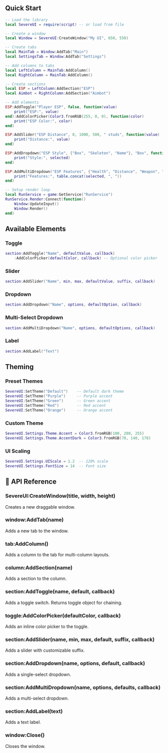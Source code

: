 ## Quick Start

```lua
-- Load the library
local SevereUI = require(script) -- or load from file

-- Create a window
local Window = SevereUI:CreateWindow("My UI", 650, 550)

-- Create tabs
local MainTab = Window:AddTab("Main")
local SettingsTab = Window:AddTab("Settings")

-- Add columns to tabs
local LeftColumn = MainTab:AddColumn()
local RightColumn = MainTab:AddColumn()

-- Create sections
local ESP = LeftColumn:AddSection("ESP")
local Aimbot = RightColumn:AddSection("Aimbot")

-- Add elements
ESP:AddToggle("Player ESP", false, function(value)
    print("ESP:", value)
end):AddColorPicker(Color3.fromRGB(255, 0, 0), function(color)
    print("ESP Color:", color)
end)

ESP:AddSlider("ESP Distance", 0, 1000, 500, " studs", function(value)
    print("Distance:", value)
end)

ESP:AddDropdown("ESP Style", {"Box", "Skeleton", "Name"}, "Box", function(selected)
    print("Style:", selected)
end)

ESP:AddMultiDropdown("ESP Features", {"Health", "Distance", "Weapon", "Team"}, {"Health"}, function(selected)
    print("Features:", table.concat(selected, ", "))
end)

-- Setup render loop
local RunService = game:GetService("RunService")
RunService.Render:Connect(function()
    Window:UpdateInput()
    Window:Render()
end)
```

## Available Elements

### Toggle
```lua
section:AddToggle("Name", defaultValue, callback)
    :AddColorPicker(defaultColor, callback) -- Optional color picker
```

### Slider
```lua
section:AddSlider("Name", min, max, defaultValue, suffix, callback)
```

### Dropdown
```lua
section:AddDropdown("Name", options, defaultOption, callback)
```

### Multi-Select Dropdown
```lua
section:AddMultiDropdown("Name", options, defaultOptions, callback)
```

### Label
```lua
section:AddLabel("Text")
```

## Theming

### Preset Themes
```lua
SevereUI:SetTheme("Default")    -- Default dark theme
SevereUI:SetTheme("Purple")     -- Purple accent
SevereUI:SetTheme("Green")      -- Green accent
SevereUI:SetTheme("Red")        -- Red accent
SevereUI:SetTheme("Orange")     -- Orange accent
```

### Custom Theme
```lua
SevereUI.Settings.Theme.Accent = Color3.fromRGB(100, 200, 255)
SevereUI.Settings.Theme.AccentDark = Color3.fromRGB(70, 140, 178)
```

### UI Scaling
```lua
SevereUI.Settings.UIScale = 1.2  -- 120% scale
SevereUI.Settings.FontSize = 14  -- Font size
```

## 📝 API Reference

### SevereUI:CreateWindow(title, width, height)
Creates a new draggable window.

### window:AddTab(name)
Adds a new tab to the window.

### tab:AddColumn()
Adds a column to the tab for multi-column layouts.

### column:AddSection(name)
Adds a section to the column.

### section:AddToggle(name, default, callback)
Adds a toggle switch. Returns toggle object for chaining.

### toggle:AddColorPicker(defaultColor, callback)
Adds an inline color picker to the toggle.

### section:AddSlider(name, min, max, default, suffix, callback)
Adds a slider with customizable suffix.

### section:AddDropdown(name, options, default, callback)
Adds a single-select dropdown.

### section:AddMultiDropdown(name, options, defaults, callback)
Adds a multi-select dropdown.

### section:AddLabel(text)
Adds a text label.

### window:Close()
Closes the window.
